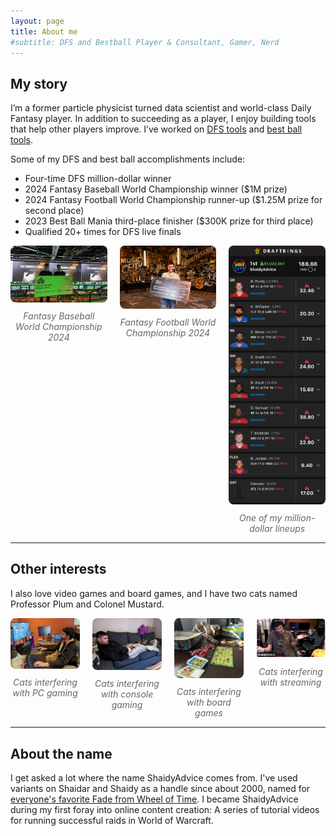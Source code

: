 ```yaml
---
layout: page
title: About me
#subtitle: DFS and Bestball Player & Consultant, Gamer, Nerd
---
```

## My story
I’m a former particle physicist turned data scientist and world-class Daily Fantasy player. In addition to succeeding as a player, I enjoy building tools that help other players improve. I’ve worked on [DFS tools](/dfs-work/) and [best ball tools](/bestball-work/).

Some of my DFS and best ball accomplishments include: 
- Four-time DFS million-dollar winner
- 2024 Fantasy Baseball World Championship winner ($1M prize)
- 2024 Fantasy Football World Championship runner-up ($1.25M prize for second place)
- 2023 Best Ball Mania third-place finisher ($300K prize for third place)
- Qualified 20+ times for DFS live finals

<!--Photo gallery-->
<div style="display: flex; gap: 20px; align-items: flex-start;">
  <!--Photo 1-->
  <div style="flex: 1; text-align: center;">
    <img src="/assets/Shaidy_FBWC_2024.jpg" alt="Fantasy Baseball World Championship 2024" style="width: 100%; border-radius: 8px;">
    <div style="font-size: 14px; color: #666; font-style: italic; margin-top: 10px;">Fantasy Baseball World Championship 2024</div>
  </div>
  <!--Photo 2-->
  <div style="flex: 1; text-align: center;">
    <img src="/assets/Shaidy_FFWC_2024.jpg" alt="Fantasy Football World Championship 2024" style="width: 100%; border-radius: 8px;">
    <div style="font-size: 14px; color: #666; font-style: italic; margin-top: 10px;">Fantasy Football World Championship 2024</div>
  </div>
  <!--Photo 3-->
  <div style="flex: 1; text-align: center;">
    <img src="/assets/winning-lineup.jpeg" alt="One of my million-dollar lineups" style="width: 100%; border-radius: 8px;"> 
    <div style="font-size: 14px; color: #666; font-style: italic; margin-top: 10px;">One of my million-dollar lineups</div>
  </div>
</div>

***

## Other interests
I also love video games and board games, and I have two cats named Professor Plum and Colonel Mustard.

<!-- Cat photo gallery --> 
<div style="display: flex; gap: 20px; align-items: flex-start;">
  <!--Photo 1-->
  <div style="flex: 1; text-align: center;">
    <img src="/assets/cats-and-league-blur.jpg" alt="Cats interfering with PC gaming" style="width: 100%; border-radius: 8px;">
    <div style="font-size: 14px; color: #666; font-style: italic; margin-top: 10px;">Cats interfering with PC gaming</div>
  </div>
  <!--Photo 2-->
  <div style="flex: 1; text-align: center;">
    <img src="/assets/cats-and-switch.jpg" alt="Cats interfering with console gaming" style="width: 100%; border-radius: 8px;">
    <div style="font-size: 14px; color: #666; font-style: italic; margin-top: 10px;">Cats interfering with console gaming</div>
  </div>
  <!--Photo 3-->
  <div style="flex: 1; text-align: center;">
    <img src="/assets/cat-and-board-games.jpg" alt="Cats interfering with board games" style="width: 100%; border-radius: 8px;">
    <div style="font-size: 14px; color: #666; font-style: italic; margin-top: 10px;">Cats interfering with board games</div>
  </div>
  <!--Photo 4-->
  <div style="flex: 1; text-align: center;">
    <a href="https://www.youtube.com/live/nbgHfYHn10A?t=3681s">
      <img src="/assets/cat-on-stream.png" alt="Cats interfering with streaming" style="width: 100%; border-radius: 8px;">
    </a>
    <div style="font-size: 14px; color: #666; font-style: italic; margin-top: 10px;">Cats interfering with streaming</div>
  </div>

</div>

***

## About the name
I get asked a lot where the name ShaidyAdvice comes from. I've used variants on Shaidar and Shaidy as a handle since about 2000, named for [everyone's favorite Fade from Wheel of Time](https://wot.fandom.com/wiki/Shaidar_Haran). I became ShaidyAdvice during my first foray into online content creation: A series of tutorial videos for running successful raids in World of Warcraft. 
